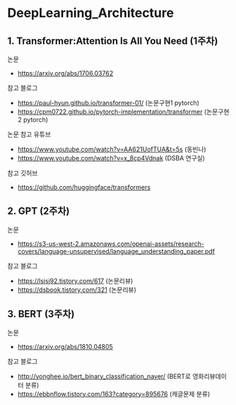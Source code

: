 # DeepLearning_Architecture



## 1. Transformer:Attention Is All You Need (1주차)

논문
- https://arxiv.org/abs/1706.03762

참고 블로그 
- https://paul-hyun.github.io/transformer-01/ (논문구현1 pytorch)
- https://cpm0722.github.io/pytorch-implementation/transformer (논문구현2 pytorch)


논문 참고 유튜브
- https://www.youtube.com/watch?v=AA621UofTUA&t=5s (동빈나)
- https://www.youtube.com/watch?v=x_8cp4Vdnak (DSBA 연구실)

참고 깃허브
- https://github.com/huggingface/transformers

## 2. GPT (2주차)

논문 
- https://s3-us-west-2.amazonaws.com/openai-assets/research-covers/language-unsupervised/language_understanding_paper.pdf

참고 블로그
- https://lsjsj92.tistory.com/617 (논문리뷰)
- https://dsbook.tistory.com/321 (논문리뷰)

## 3. BERT (3주차)

논문
- https://arxiv.org/abs/1810.04805

참고 블로그
- http://yonghee.io/bert_binary_classification_naver/ (BERT로 영화리뷰데이터 분류)
- https://ebbnflow.tistory.com/163?category=895676 (캐글문제 분류)

